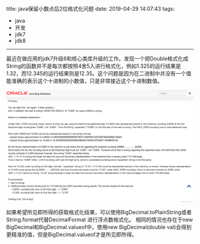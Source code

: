 title: java保留小数点后2位格式化问题
date: 2019-04-29 14:07:43
tags:
- java
- 开发
- jdk7
- jdk8

---

最近在做应用的jdk7升级8和核心类库升级的工作。发现一个把Double格式化成String的函数并不是每次都按照4舍5入进行格式化，例如1.325的运行结果是1.32，而12.345的运行结果则是12.35。这个问题是因为在二进制中并没有一个值能准确的表示这个十进制的小数值，只是非常接近这个十进制数值。

![](http://raw.githubusercontent.com/minotaursu/minotaursu.github.io/source/images/java-bug.png)

如果希望所见即所得的获取格式化结果，可以使用BigDecimal.toPlainString或者String.format代替DecimalFormat 进行浮点数格式化。
相同的情况也存在于new BigDecimal和BigDecimal.valueof中，使用new BigDecimal(double val)会得到更精准的值，但是BigDecimal.valueof才是所见即所得。
